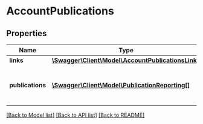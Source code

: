 # AccountPublications

## Properties
Name | Type | Description | Notes
------------ | ------------- | ------------- | -------------
**links** | [**\Swagger\Client\Model\AccountPublicationsLinks**](AccountPublicationsLinks.md) |  | 
**publications** | [**\Swagger\Client\Model\PublicationReporting[]**](PublicationReporting.md) | The recent publications for the requested account | 

[[Back to Model list]](../README.md#documentation-for-models) [[Back to API list]](../README.md#documentation-for-api-endpoints) [[Back to README]](../README.md)


